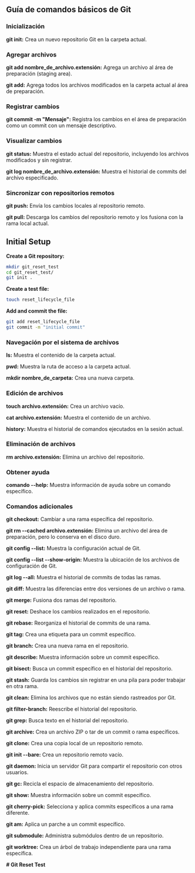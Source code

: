 ## Guía de comandos básicos de Git

### Inicialización

**git init:** Crea un nuevo repositorio Git en la carpeta actual.

### Agregar archivos

**git add nombre_de_archivo.extensión:** Agrega un archivo al área de preparación (staging area).

**git add:** Agrega todos los archivos modificados en la carpeta actual al área de preparación.

### Registrar cambios

**git commit -m "Mensaje":** Registra los cambios en el área de preparación como un commit con un mensaje descriptivo.

### Visualizar cambios

**git status:** Muestra el estado actual del repositorio, incluyendo los archivos modificados y sin registrar.

**git log nombre_de_archivo.extensión:** Muestra el historial de commits del archivo especificado.

### Sincronizar con repositorios remotos

**git push:** Envía los cambios locales al repositorio remoto.

**git pull:** Descarga los cambios del repositorio remoto y los fusiona con la rama local actual.

## Initial Setup

**Create a Git repository:**

 ```bash
 mkdir git_reset_test
 cd git_reset_test/
 git init .
 ```

**Create a test file:**

 ```bash
 touch reset_lifecycle_file
 ```

**Add and commit the file:**

 ```bash
 git add reset_lifecycle_file
 git commit -m "initial commit"
 ```

### Navegación por el sistema de archivos

**ls:** Muestra el contenido de la carpeta actual.

**pwd:** Muestra la ruta de acceso a la carpeta actual.

**mkdir nombre_de_carpeta:** Crea una nueva carpeta.

### Edición de archivos

**touch archivo.extensión:** Crea un archivo vacío.

**cat archivo.extensión:** Muestra el contenido de un archivo.

**history:** Muestra el historial de comandos ejecutados en la sesión actual.

### Eliminación de archivos

**rm archivo.extensión:** Elimina un archivo del repositorio.

### Obtener ayuda

**comando --help:** Muestra información de ayuda sobre un comando específico.

### Comandos adicionales

**git checkout:** Cambiar a una rama específica del repositorio.

**git rm --cached archivo.extensión:** Elimina un archivo del área de preparación, pero lo conserva en el disco duro.

**git config --list:** Muestra la configuración actual de Git.

**git config --list --show-origin:** Muestra la ubicación de los archivos de configuración de Git.

**git log --all:** Muestra el historial de commits de todas las ramas.

**git diff:** Muestra las diferencias entre dos versiones de un archivo o rama.

**git merge:** Fusiona dos ramas del repositorio.

**git reset:** Deshace los cambios realizados en el repositorio.

**git rebase:** Reorganiza el historial de commits de una rama.

**git tag:** Crea una etiqueta para un commit específico.

**git branch:** Crea una nueva rama en el repositorio.

**git describe:** Muestra información sobre un commit específico.

**git bisect:** Busca un commit específico en el historial del repositorio.

**git stash:** Guarda los cambios sin registrar en una pila para poder trabajar en otra rama.

**git clean:** Elimina los archivos que no están siendo rastreados por Git.

**git filter-branch:** Reescribe el historial del repositorio.

**git grep:** Busca texto en el historial del repositorio.

**git archive:** Crea un archivo ZIP o tar de un commit o rama específicos.

**git clone:** Crea una copia local de un repositorio remoto.

**git init --bare:** Crea un repositorio remoto vacío.

**git daemon:** Inicia un servidor Git para compartir el repositorio con otros usuarios.

**git gc:** Recicla el espacio de almacenamiento del repositorio.

**git show:** Muestra información sobre un commit específico.

**git cherry-pick:** Selecciona y aplica commits específicos a una rama diferente.

**git am:** Aplica un parche a un commit específico.

**git submodule:** Administra submódulos dentro de un repositorio.

**git worktree:** Crea un árbol de trabajo independiente para una rama específica.

 **# Git Reset Test**










